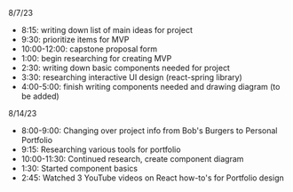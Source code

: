 8/7/23
* 8:15: writing down list of main ideas for project
* 9:30: prioritize items for MVP
* 10:00-12:00: capstone proposal form
* 1:00: begin researching for creating MVP
* 2:30: writing down basic components needed for project
* 3:30: researching interactive UI design (react-spring library)
* 4:00-5:00: finish writing components needed and drawing diagram (to be added)

8/14/23
* 8:00-9:00: Changing over project info from Bob's Burgers to Personal Portfolio
* 9:15: Researching various tools for portfolio
* 10:00-11:30: Continued research, create component diagram
* 1:30: Started component basics
* 2:45: Watched 3 YouTube videos on React how-to's for Portfolio design